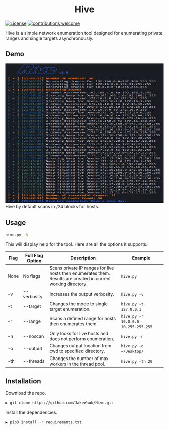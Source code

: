<h1 align="center">
  Hive
  <br>
</h1>

[![License](https://img.shields.io/badge/license-MIT-_red.svg)](https://opensource.org/licenses/MIT)
[![contributions welcome](https://img.shields.io/badge/contributions-welcome-brightgreen.svg?style=flat)](https://github.com/JakeWnuk/Hive/issues)

Hive is a simple network enumeration tool designed for enumerating private ranges and single targets asynchronously.

## Demo

<img src="https://raw.githubusercontent.com/JakeWnuk/Hive/master/static/demo.png" alt="" height=443 width=666px>
Hive by default scans in /24 blocks for hosts.

## Usage

```sh
hive.py -h
```

This will display help for the tool. Here are all the options it supports.

|Flag |  Full Flag Option              | Description  |Example|
|-----|-------------------------|-------------------------------------------------------|-------------------------------|
|None | No flags  | Scans private IP ranges for live hosts then enumerates them. Results are created in current working directory. |`hive.py`|
|-v | --verbosity |Increases the output verbosity. |`hive.py -v`|
|-t | --target  |Changes the mode to single target enumeration. |`hive.py -t 127.0.0.1`|
|-r | --range  |Scans a defined range for hosts then enumerates them. |`hive.py -r 10.0.0.0-10.255.255.255`|
|-n | --noscan  |Only looks for live hosts and does not perform enumeration. |`hive.py -n`|
|-o | --output  |Changes output location from cwd to specified directory.  |`hive.py -o ~/Desktop/`|
|-th | --threads  |Changes the number of max workers in the thread pool.   |`hive.py -th 20`|

## Installation

Download the repo.

```sh
▶ git clone https://github.com/JakeWnuk/Hive.git
```

Install the dependencies.

```sh
▶ pip3 install -r requirements.txt
```
